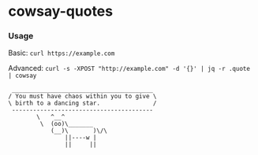 # cowsay-quotes

### Usage

Basic: `curl https://example.com`

Advanced: `curl -s -XPOST "http://example.com" -d '{}' | jq -r .quote | cowsay`

```
 ________________________________________
/ You must have chaos within you to give \
\ birth to a dancing star.               /
 ----------------------------------------
        \   ^__^
         \  (oo)\_______
            (__)\       )\/\
                ||----w |
                ||     ||
```
